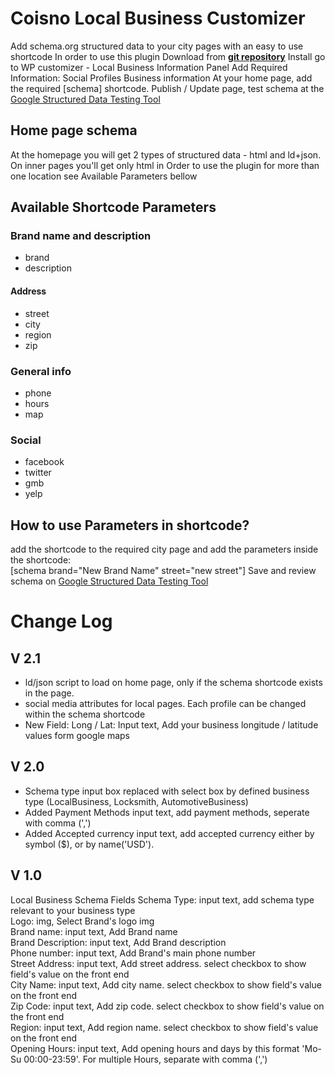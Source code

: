 # Coisno Local Business Customizer
Add schema.org structured data to your city pages with an easy to use shortcode
In order to use this plugin Download from <b>[git repository](https://github.com/coinso/coinso-local-business-customizer)</b>
Install
go to WP customizer - Local Business Information Panel
Add Required Information:
Social Profiles
Business information
At your home page, add the required [schema] shortcode.
Publish / Update page, test schema at the [Google Structured Data Testing Tool](https://search.google.com/structured-data/testing-tool/u/0/)
## Home page schema
At the homepage you will get 2 types of structured data - html and ld+json.
On inner pages you'll get only html
in Order to use the plugin for more than one location see Available Parameters bellow
## Available Shortcode Parameters

### Brand name and description
* brand
* description

#### Address
* street
* city
* region
* zip

### General info
* phone
* hours
* map

### Social
* facebook
* twitter
* gmb
* yelp

## How to use Parameters in shortcode?

add the shortcode to the required city page and add the parameters inside the shortcode:<br/>
[schema brand="New Brand Name" street="new street"]
Save and review schema on [Google Structured Data Testing Tool](https://search.google.com/structured-data/testing-tool/u/0/)


# Change Log

## V 2.1
- ld/json script to load on home page, only if the schema shortcode exists in the page.
- social media attributes for local pages. Each profile can be changed within the schema shortcode
- New Field: Long / Lat: Input text, Add your business longitude / latitude values form google maps 

## V 2.0

* Schema type input box replaced with select box by defined business type (LocalBusiness, Locksmith, AutomotiveBusiness)<br>
* Added Payment Methods input text, add payment methods, seperate with comma (',')<br>
* Added Accepted currency input text, add accepted currency either by symbol ($), or by name('USD').<br>

## V 1.0

Local Business Schema Fields
Schema Type: input text, add schema type relevant to your business type<br> 
Logo: img, Select Brand's logo img<br>
Brand name: input text, Add Brand name<br>
Brand Description: input text, Add Brand description<br>
Phone number: input text, Add Brand's main phone number<br>
Street Address: input text, Add street address. select checkbox to show field's value on the front end<br>
City Name: input text, Add city name. select checkbox to show field's value on the front end<br>
Zip Code: input text, Add zip code. select checkbox to show field's value on the front end<br>
Region: input text, Add region name. select checkbox to show field's value on the front end<br>
Opening Hours: input text, Add opening hours and days by this format 'Mo-Su 00:00-23:59'. For multiple Hours, separate with comma (',')<br>
